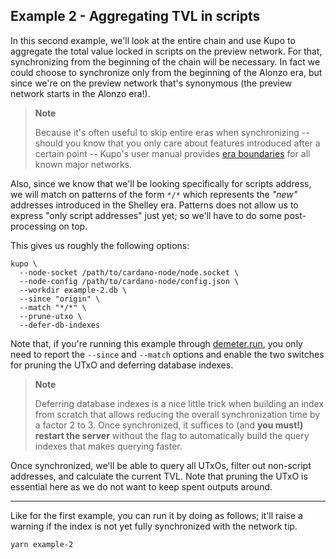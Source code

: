 ## Example 2 - Aggregating TVL in scripts

In this second example, we'll look at the entire chain and use Kupo to aggregate the total value locked in scripts on the preview network. For that, synchronizing from the beginning of the chain will be necessary. In fact we could choose to synchronize only from the beginning of the Alonzo era, but since we're on the preview network that's synonymous (the preview network starts in the Alonzo era!).

> **Note**
>
> Because it's often useful to skip entire eras when synchronizing -- should you know that you only care about features introduced after a certain point -- Kupo's user manual provides [era boundaries](https://cardanosolutions.github.io/kupo/#section/Era-boundaries) for all known major networks.

Also, since we know that we'll be looking specifically for scripts address, we will match on patterns of the form `*/*` which represents the _"new"_ addresses introduced in the Shelley era. Patterns does not allow us to express "only script addresses" just yet; so we'll have to do some post-processing on top.

This gives us roughly the following options:

```
kupo \
  --node-socket /path/to/cardano-node/node.socket \
  --node-config /path/to/cardano-node/config.json \
  --workdir example-2.db \
  --since "origin" \
  --match "*/*" \
  --prune-utxo \
  --defer-db-indexes
```

Note that, if you're running this example through [demeter.run](https://demeter.run),
you only need to report the `--since` and `--match` options and enable the two switches
for pruning the UTxO and deferring database indexes.

> **Note**
>
> Deferring database indexes is a nice little trick when building an index from
> scratch that allows reducing the overall synchronization time by a factor 2
> to 3. Once synchronized, it suffices to (and **you must!) restart the
> server** without the flag to automatically build the query indexes that makes
> querying faster.

Once synchronized, we'll be able to query all UTxOs, filter out non-script addresses, and calculate
the current TVL. Note that pruning the UTxO is essential here as we do not want to keep spent outputs
around.

---

Like for the first example, you can run it by doing as follows; it'll raise a
warning if the index is not yet fully synchronized with the network tip.

```
yarn example-2
```
